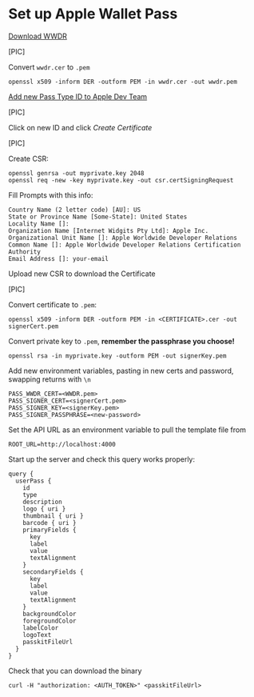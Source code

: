 # Set up Apple Wallet Pass

[Download WWDR](https://www.apple.com/certificateauthority/)

[PIC]

Convert `wwdr.cer` to `.pem`

```
openssl x509 -inform DER -outform PEM -in wwdr.cer -out wwdr.pem
```

[Add new Pass Type ID to Apple Dev Team](https://developer.apple.com/account/resources/identifiers/list/passTypeId)

[PIC]

Click on new ID and click _Create Certificate_

[PIC]

Create CSR:

```
openssl genrsa -out myprivate.key 2048
openssl req -new -key myprivate.key -out csr.certSigningRequest
```

Fill Prompts with this info:

```
Country Name (2 letter code) [AU]: US
State or Province Name [Some-State]: United States
Locality Name []:
Organization Name [Internet Widgits Pty Ltd]: Apple Inc.
Organizational Unit Name []: Apple Worldwide Developer Relations
Common Name []: Apple Worldwide Developer Relations Certification Authority
Email Address []: your-email
```

Upload new CSR to download the Certificate

[PIC]

Convert certificate to `.pem`:

```
openssl x509 -inform DER -outform PEM -in <CERTIFICATE>.cer -out signerCert.pem
```

Convert private key to `.pem`, **remember the passphrase you choose!**

```
openssl rsa -in myprivate.key -outform PEM -out signerKey.pem
```

Add new environment variables, pasting in new certs and password, swapping returns with `\n`

```
PASS_WWDR_CERT=<WWDR.pem>
PASS_SIGNER_CERT=<signerCert.pem>
PASS_SIGNER_KEY=<signerKey.pem>
PASS_SIGNER_PASSPHRASE=<new-password>
```

Set the API URL as an environment variable to pull the template file from

```
ROOT_URL=http://localhost:4000
```

Start up the server and check this query works properly:

```
query {
  userPass {
    id
    type
    description
    logo { uri }
    thumbnail { uri }
    barcode { uri }
    primaryFields {
      key
      label
      value
      textAlignment
    }
    secondaryFields {
      key
      label
      value
      textAlignment
    }
    backgroundColor
    foregroundColor
    labelColor
    logoText
    passkitFileUrl
  }
}
```

Check that you can download the binary

`curl -H "authorization: <AUTH_TOKEN>" <passkitFileUrl>`

